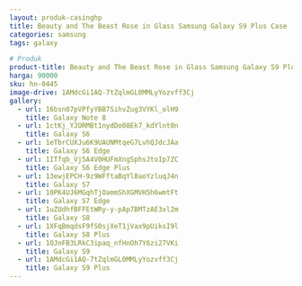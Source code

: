 ```yaml
---
layout: produk-casinghp
title: Beauty and The Beast Rose in Glass Samsung Galaxy S9 Plus Case
categories: samsung
tags: galaxy

# Produk
product-title: Beauty and The Beast Rose in Glass Samsung Galaxy S9 Plus Case
harga: 90000
sku: hn-0445
image-drive: 1AMdcGi1AQ-7tZqlmGL0MMLyYozvff3Cj
gallery:
  - url: 16bsn07pVPfyYBB7SihvZug3VYKl_olH9
    title: Galaxy Note 8
  - url: 1ctKj_YJORMBt1nydDo08Ek7_kdYlnt0n
    title: Galaxy S6
  - url: 1eTbrCUXJu6K9UAUNMtqeG7LvhQJdcJAa
    title: Galaxy S6 Edge
  - url: 1ITfqb_Vj5A4V0HUFmXngSphsJtoIp7ZC
    title: Galaxy S6 Edge Plus
  - url: 13ewjEPCH-9z9WFftaBqYl8aoYzluqJ4n
    title: Galaxy S7
  - url: 10PK4UJ6MGqhTjOammShXGMVH5h6wmtFt
    title: Galaxy S7 Edge
  - url: 1uZUdhfBFFEtWRy-y-pAp7BMTzAE3xl2m
    title: Galaxy S8
  - url: 1XFqBmqdsF9fS0sjXeT1jVax9pUiksI9l
    title: Galaxy S8 Plus
  - url: 1OJnFB3LRkC3ipaq_nfHnOh7Y6zi27VKi
    title: Galaxy S9
  - url: 1AMdcGi1AQ-7tZqlmGL0MMLyYozvff3Cj
    title: Galaxy S9 Plus
---
```

